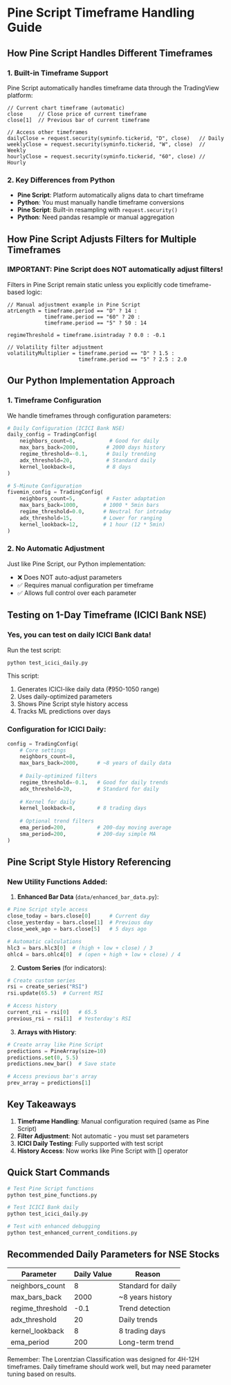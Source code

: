 # Pine Script Timeframe Handling Guide

## How Pine Script Handles Different Timeframes

### 1. **Built-in Timeframe Support**
Pine Script automatically handles timeframe data through the TradingView platform:

```pine
// Current chart timeframe (automatic)
close     // Close price of current timeframe
close[1]  // Previous bar of current timeframe

// Access other timeframes
dailyClose = request.security(syminfo.tickerid, "D", close)   // Daily
weeklyClose = request.security(syminfo.tickerid, "W", close)  // Weekly
hourlyClose = request.security(syminfo.tickerid, "60", close) // Hourly
```

### 2. **Key Differences from Python**
- **Pine Script**: Platform automatically aligns data to chart timeframe
- **Python**: You must manually handle timeframe conversions
- **Pine Script**: Built-in resampling with `request.security()`
- **Python**: Need pandas resample or manual aggregation

## How Pine Script Adjusts Filters for Multiple Timeframes

### **IMPORTANT**: Pine Script does NOT automatically adjust filters!

Filters in Pine Script remain static unless you explicitly code timeframe-based logic:

```pine
// Manual adjustment example in Pine Script
atrLength = timeframe.period == "D" ? 14 : 
            timeframe.period == "60" ? 20 : 
            timeframe.period == "5" ? 50 : 14

regimeThreshold = timeframe.isintraday ? 0.0 : -0.1

// Volatility filter adjustment
volatilityMultiplier = timeframe.period == "D" ? 1.5 : 
                       timeframe.period == "5" ? 2.5 : 2.0
```

## Our Python Implementation Approach

### 1. **Timeframe Configuration**
We handle timeframes through configuration parameters:

```python
# Daily Configuration (ICICI Bank NSE)
daily_config = TradingConfig(
    neighbors_count=8,           # Good for daily
    max_bars_back=2000,         # 2000 days history
    regime_threshold=-0.1,      # Daily trending
    adx_threshold=20,           # Standard daily
    kernel_lookback=8,          # 8 days
)

# 5-Minute Configuration
fivemin_config = TradingConfig(
    neighbors_count=5,          # Faster adaptation
    max_bars_back=1000,        # 1000 * 5min bars
    regime_threshold=0.0,      # Neutral for intraday
    adx_threshold=15,          # Lower for ranging
    kernel_lookback=12,        # 1 hour (12 * 5min)
)
```

### 2. **No Automatic Adjustment**
Just like Pine Script, our Python implementation:
- ❌ Does NOT auto-adjust parameters
- ✅ Requires manual configuration per timeframe
- ✅ Allows full control over each parameter

## Testing on 1-Day Timeframe (ICICI Bank NSE)

### Yes, you can test on daily ICICI Bank data!

Run the test script:
```bash
python test_icici_daily.py
```

This script:
1. Generates ICICI-like daily data (₹950-1050 range)
2. Uses daily-optimized parameters
3. Shows Pine Script style history access
4. Tracks ML predictions over days

### Configuration for ICICI Daily:
```python
config = TradingConfig(
    # Core settings
    neighbors_count=8,
    max_bars_back=2000,      # ~8 years of daily data
    
    # Daily-optimized filters
    regime_threshold=-0.1,   # Good for daily trends
    adx_threshold=20,        # Standard for daily
    
    # Kernel for daily
    kernel_lookback=8,       # 8 trading days
    
    # Optional trend filters
    ema_period=200,          # 200-day moving average
    sma_period=200,          # 200-day simple MA
)
```

## Pine Script Style History Referencing

### New Utility Functions Added:

1. **Enhanced Bar Data** (`data/enhanced_bar_data.py`):
```python
# Pine Script style access
close_today = bars.close[0]      # Current day
close_yesterday = bars.close[1]  # Previous day
close_week_ago = bars.close[5]   # 5 days ago

# Automatic calculations
hlc3 = bars.hlc3[0]  # (high + low + close) / 3
ohlc4 = bars.ohlc4[0]  # (open + high + low + close) / 4
```

2. **Custom Series** (for indicators):
```python
# Create custom series
rsi = create_series("RSI")
rsi.update(65.5)  # Current RSI

# Access history
current_rsi = rsi[0]   # 65.5
previous_rsi = rsi[1]  # Yesterday's RSI
```

3. **Arrays with History**:
```python
# Create array like Pine Script
predictions = PineArray(size=10)
predictions.set(0, 5.5)
predictions.new_bar()  # Save state

# Access previous bar's array
prev_array = predictions[1]
```

## Key Takeaways

1. **Timeframe Handling**: Manual configuration required (same as Pine Script)
2. **Filter Adjustment**: Not automatic - you must set parameters
3. **ICICI Daily Testing**: Fully supported with test script
4. **History Access**: Now works like Pine Script with [] operator

## Quick Start Commands

```bash
# Test Pine Script functions
python test_pine_functions.py

# Test ICICI Bank daily
python test_icici_daily.py

# Test with enhanced debugging
python test_enhanced_current_conditions.py
```

## Recommended Daily Parameters for NSE Stocks

| Parameter | Daily Value | Reason |
|-----------|------------|---------|
| neighbors_count | 8 | Standard for daily |
| max_bars_back | 2000 | ~8 years history |
| regime_threshold | -0.1 | Trend detection |
| adx_threshold | 20 | Daily trends |
| kernel_lookback | 8 | 8 trading days |
| ema_period | 200 | Long-term trend |

Remember: The Lorentzian Classification was designed for 4H-12H timeframes. Daily timeframe should work well, but may need parameter tuning based on results.
